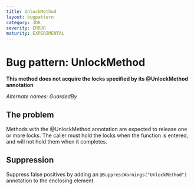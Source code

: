 ```yaml
---
title: UnlockMethod
layout: bugpattern
category: JDK
severity: ERROR
maturity: EXPERIMENTAL
---
```


# Bug pattern: UnlockMethod
__This method does not acquire the locks specified by its @UnlockMethod annotation__

_Alternate names: GuardedBy_

## The problem
Methods with the @UnlockMethod annotation are expected to release one or more locks. The caller must hold the locks when the function is entered, and will not hold them when it completes.

## Suppression
Suppress false positives by adding an `@SuppressWarnings("UnlockMethod")` annotation to the enclosing element.
